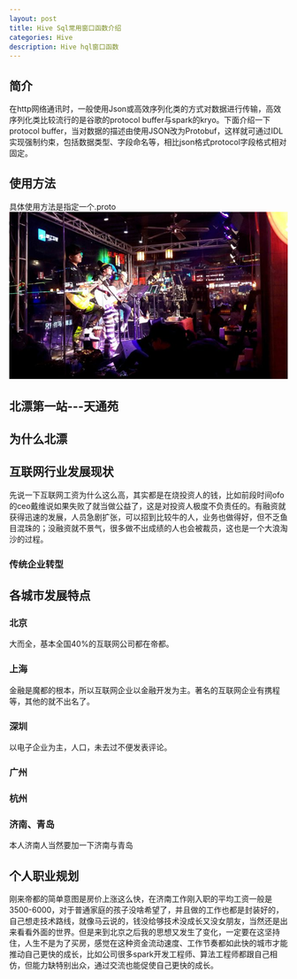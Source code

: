 ```yaml
---
layout: post
title: Hive Sql常用窗口函数介绍
categories: Hive
description: Hive hql窗口函数
---
```

## 简介
在http网络通讯时，一般使用Json或高效序列化类的方式对数据进行传输，高效序列化类比较流行的是谷歌的protocol buffer与spark的kryo。下面介绍一下protocol buffer，当对数据的描述由使用JSON改为Protobuf，这样就可通过IDL实现强制约束，包括数据类型、字段命名等，相比json格式protocol字段格式相对固定。
## 使用方法
具体使用方法是指定一个.proto
![Alt text](https://github.com/gongenbo/gongenbo.github.io/raw/master/img/think/beipiao.jpg)
## 北漂第一站---天通苑 
## 为什么北漂
## 互联网行业发展现状
先说一下互联网工资为什么这么高，其实都是在烧投资人的钱，比如前段时间ofo的ceo戴维说如果失败了就当做公益了，这是对投资人极度不负责任的。有融资就获得迅速的发展，人员急剧扩张，可以招到比较牛的人，业务也做得好，但不乏鱼目混珠的；没融资就不景气，很多做不出成绩的人也会被裁员，这也是一个大浪淘沙的过程。
### 传统企业转型

## 各城市发展特点
### 北京
大而全，基本全国40%的互联网公司都在帝都。
### 上海
金融是魔都的根本，所以互联网企业以金融开发为主。著名的互联网企业有携程等，其他的就不出名了。
### 深圳
以电子企业为主，人口，未去过不便发表评论。
### 广州
### 杭州
### 济南、青岛
本人济南人当然要加一下济南与青岛
## 个人职业规划
刚来帝都的简单意图是房价上涨这么快，在济南工作刚入职的平均工资一般是3500-6000，对于普通家庭的孩子没啥希望了，并且做的工作也都是封装好的，自己想走技术路线，就像马云说的，钱没给够技术没成长又没女朋友，当然还是出来看看外面的世界。但是来到北京之后我的思想又发生了变化，一定要在这坚持住，人生不是为了买房，感觉在这种资金流动速度、工作节奏都如此快的城市才能推动自己更快的成长，比如公司很多spark开发工程师、算法工程师都跟自己相仿，但能力缺特别出众，通过交流也能促使自己更快的成长。


